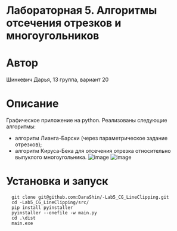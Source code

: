 # Лабораторная 5. Алгоритмы отсечения отрезков и многоугольников
# Автор
Шинкевич Дарья, 13 группа, вариант 20
# Описание
Графическое приложение на python. 
Реализованы следующие алгоритмы:
* алгоритм Лианга-Барски (через параметрическое задание отрезков);
* алгоритм Кируса-Бека для отсечения отрезка относительно выпуклого многоугольника.
![image](https://github.com/DaraShin/-Lab5_CG_LineClipping/assets/78850433/13a4106c-373b-4b12-93e3-7735294866d1)
![image](https://github.com/DaraShin/-Lab5_CG_LineClipping/assets/78850433/d7a2a2c0-dfe8-42e3-acb5-a8153e032b9b)


# Установка и запуск
```
  git clone git@github.com:DaraShin/-Lab5_CG_LineClipping.git
  cd -Lab5_CG_LineClipping/src/
  pip install pyinstaller
  pyinstaller --onefile -w main.py
  cd .\dist
  main.exe
```
